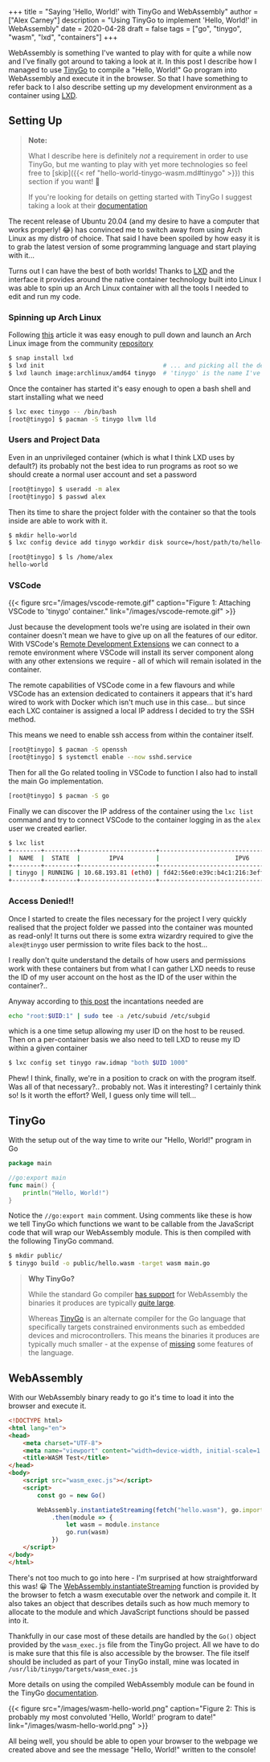 +++
title = "Saying 'Hello, World!' with TinyGo and WebAssembly"
author = ["Alex Carney"]
description = "Using TinyGo to implement 'Hello, World!' in WebAssembly"
date = 2020-04-28
draft = false
tags = ["go", "tinygo", "wasm", "lxd", "containers"]
+++

WebAssembly is something I've wanted to play with for quite a while now and
I've finally got around to taking a look at it. In this post I describe how I
managed to use [TinyGo][tinygo] to compile a "Hello, World!" Go program into
WebAssembly and execute it in the browser. So that I have something to refer
back to I also describe setting up my development environment as a container
using [LXD][lxd].

<!--more-->

## Setting Up

> **Note:**
>
> What I describe here is definitely *not* a requirement in order to use TinyGo,
> but me wanting to play with yet more technologies so feel free to
> [skip]({{< ref "hello-world-tinygo-wasm.md#tinygo" >}}) this section
> if you want! 🙂
>
> If you're looking for details on getting started with TinyGo I suggest taking a
> look at their [documentation][tinygo-getting-started]

The recent release of Ubuntu 20.04 (and my desire to have a computer that works
properly! 😂) has convinced me to switch away from using Arch Linux as my distro of
choice. That said I have been spoiled by how easy it is to grab the latest version
of some programming language and start playing with it...

Turns out I can have the best of both worlds! Thanks to [LXD][lxd] and the
interface it provides around the native container technology built into Linux I was
able to spin up an Arch Linux container with all the tools I needed to edit and run
my code.

### Spinning up Arch Linux

Following [this][lxd-getting-started] article it was easy enough to pull down and
launch an Arch Linux image from the community [repository][lxd-images]

```sh
$ snap install lxd
$ lxd init                                 # ... and picking all the defaults
$ lxd launch image:archlinux/amd64 tinygo  # 'tinygo' is the name I've given my container
```

Once the container has started it's easy enough to open a bash shell and start
installing what we need

```sh
$ lxc exec tinygo -- /bin/bash
[root@tinygo] $ pacman -S tinygo llvm lld
```

### Users and Project Data

Even in an unprivileged container (which is what I think LXD uses by default?) its
probably not the best idea to run programs as root so we should create a normal user
account and set a password

```sh
[root@tinygo] $ useradd -m alex
[root@tinygo] $ passwd alex
```

Then its time to share the project folder with the container so that the tools inside
are able to work with it.

```sh
$ mkdir hello-world
$ lxc config device add tinygo workdir disk source=/host/path/to/hello-world/ path=/home/alex/hello-world/

[root@tinygo] $ ls /home/alex
hello-world
```

### VSCode

{{< figure src="/images/vscode-remote.gif" caption="Figure 1: Attaching VSCode to 'tinygo' container." link="/images/vscode-remote.gif" >}}

Just because the development tools we're using are isolated in their own container
doesn't mean we have to give up on all the features of our editor. With VSCode's
[Remote Development Extensions][vscode-remote-ext] we can connect to a remote
environment where VSCode will install its server component along with any other
extensions we require - all of which will remain isolated in the container.

The remote capabilities of VSCode come in a few flavours and while VSCode has an
extension dedicated to containers it appears that it's hard wired to work with Docker
which isn't much use in this case... but since each LXC container is assigned a local
IP address I decided to try the SSH method.

This means we need to enable ssh access from within the container itself.

```sh
[root@tinygo] $ pacman -S openssh
[root@tinygo] $ systemctl enable --now sshd.service
```

Then for all the Go related tooling in VSCode to function I also had to install the main
Go implementation.

```sh
[root@tinygo] $ pacman -S go
```

Finally we can discover the IP address of the container using the `lxc list` command and
try to connect VSCode to the container logging in as the `alex` user we created earlier.

```sh
$ lxc list
+--------+---------+---------------------+-----------------------------------------------+-----------+-----------+
|  NAME  |  STATE  |        IPV4         |                     IPV6                      |   TYPE    | SNAPSHOTS |
+--------+---------+---------------------+-----------------------------------------------+-----------+-----------+
| tinygo | RUNNING | 10.68.193.81 (eth0) | fd42:56e0:e39c:b4c1:216:3eff:feaa:3b91 (eth0) | CONTAINER | 0         |
+--------+---------+---------------------+-----------------------------------------------+-----------+-----------+
```

### Access Denied!!

Once I started to create the files necessary for the project I very quickly realised that
the project folder we passed into the container was mounted as read-only! It turns
out there is some extra wizardry required to give the `alex@tinygo` user permission to
write files back to the host...

I really don't quite understand the details of how users and permissions work with these
containers but from what I can gather LXD needs to reuse the ID of my user account on the
host as the ID of the user within the container?..

Anyway according to [this post][lxd-user-remap] the incantations needed are

```sh
echo "root:$UID:1" | sudo tee -a /etc/subuid /etc/subgid
```

which is a one time setup allowing my user ID on the host to be reused. Then on a
per-container basis we also need to tell LXD to reuse my ID within a given container

```sh
$ lxc config set tinygo raw.idmap "both $UID 1000"
```

Phew! I think, finally, we're in a position to crack on with the program itself. Was all
of that necessary?.. probably not. Was it interesting? I certainly think so! Is it worth
the effort? Well, I guess only time will tell...

## TinyGo

With the setup out of the way time to write our "Hello, World!" program in Go

```go
package main

//go:export main
func main() {
    println("Hello, World!")
}
```

Notice the `//go:export main` comment. Using comments like these is how we tell TinyGo
which functions we want to be callable from the JavaScript code that will wrap our
WebAssembly module. This is then compiled with the following TinyGo command.

```sh
$ mkdir public/
$ tinygo build -o public/hello.wasm -target wasm main.go
```

> **Why TinyGo?**
>
> While the standard Go compiler [has support][go-wasm] for WebAssembly the binaries it
> produces are typically [quite large][go-wasm-large].
>
> Whereas [TinyGo][tinygo] is an alternate compiler for the Go language that
> specifically targets constrained environments such as embedded devices and
> microcontrollers. This means the binaries it produces are typically much smaller - at
> the expense of [missing][tinygo-missing] some features of the language.

## WebAssembly

With our WebAssembly binary ready to go it's time to load it into the browser and
execute it.

```html
<!DOCTYPE html>
<html lang="en">
<head>
    <meta charset="UTF-8">
    <meta name="viewport" content="width=device-width, initial-scale=1.0">
    <title>WASM Test</title>
</head>
<body>
    <script src="wasm_exec.js"></script>
    <script>
        const go = new Go()

        WebAssembly.instantiateStreaming(fetch("hello.wasm"), go.importObject)
            .then(module => {
                let wasm = module.instance
                go.run(wasm)
            })
    </script>
</body>
</html>
```

There's not too much to go into here - I'm surprised at how straightforward this was! 😀
The [WebAssembly.instantiateStreaming][wasm-streaming] function is provided by the
browser to fetch a wasm executable over the network and compile it. It also takes an
object that describes details such as how much memory to allocate to the module and
which JavaScript functions should be passed into it.

Thankfully in our case most of these details are handled by the `Go()` object provided
by the `wasm_exec.js` file from the TinyGo project. All we have to do is make sure that
this file is also accessible by the browser. The file itself should be included as part
of your TinyGo install, mine was located in `/usr/lib/tinygo/targets/wasm_exec.js`

More details on using the compiled WebAssembly module can be found in the TinyGo
[documentation][tinygo-wasm].

{{< figure src="/images/wasm-hello-world.png" caption="Figure 2: This is probably my most convoluted 'Hello, World!' program to date!" link="/images/wasm-hello-world.png" >}}

All being well, you should be able to open your browser to the webpage we created above
and see the message "Hello, World!" written to the console!

[go-wasm]: https://github.com/golang/go/wiki/WebAssembly
[go-wasm-large]: https://github.com/golang/go/wiki/WebAssembly#reducing-the-size-of-wasm-files
[lxd]: https://linuxcontainers.org/
[lxd-getting-started]: https://ubuntu.com/blog/lxd-in-4-easy-steps
[lxd-images]: https://uk.images.linuxcontainers.org/
[lxd-user-remap]: https://tribaal.io/nicer-mounting-home-in-lxd.html
[tinygo]: https://tinygo.org/
[tinygo-getting-started]: https://tinygo.org/getting-started/
[tinygo-missing]: https://tinygo.org/lang-support/
[tinygo-wasm]: https://tinygo.org/webassembly/webassembly/
[vscode-remote-ext]: https://marketplace.visualstudio.com/items?itemName=ms-vscode-remote.vscode-remote-extensionpack
[wasm-streaming]: https://developer.mozilla.org/en-US/docs/Web/JavaScript/Reference/Global_Objects/WebAssembly/instantiateStreaming
